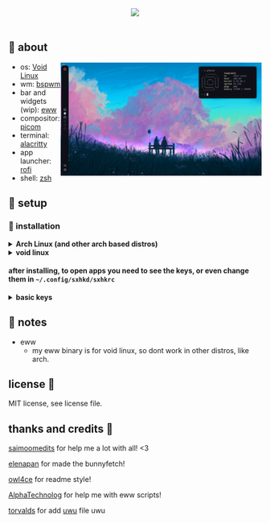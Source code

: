 <div align="center">
  <img src="https://readme-typing-svg.herokuapp.com?size=32&lines=dotfiles"/>
</div>
<br>

## :herb: about

<img src="assets/showcase.png" alt="rice" align="right" width="400px">

- os: [Void Linux](https://voidlinux.org)
- wm: [bspwm](https://github.com/baskerville/bspwm)
- bar and widgets (wip): [eww](https://github.com/elkowar/eww)
- compositor: [picom](https://github.com/yshui/picom)
- terminal: [alacritty](https://github.com/alacritty/alacritty)
- app launcher: [rofi](https://github.com/davatorium/rofi)
- shell: [zsh](https://ohmyz.sh)

## :rocket: setup

### :blossom: installation
<details>
<summary><strong>Arch Linux (and other arch based distros)</strong></summary>

1. clone the repository

```
git clone https://github.com/justleoo/dotfiles
cd dotfiles
```

2. install the packages

```
yay -S sxhkd bspwm feh zsh picom tym dunst firefox nerd-fonts-complete
```

3. move the files 

```
cp .local/bin/* ~/.local/bin/
mkdir .scripts/
cp .scripts/* ~/.scripts/ 
chmod +x ./$HOME/.scripts/*
cp -r ./.config/* ~/.config/
chmod +x ~/.config/bspwm/bspwmrc
chmod +x ~/.config/eww/*
```
</details>

<details>
   <summary><strong>void linux</strong></summary>

### work in progress.
</details>

#### after installing, to open apps you need to see the keys, or even change them in `~/.config/sxhkd/sxhkrc`

<details>
  <summary><strong>basic keys</strong></summary>

  | key | what this do? |
  | ----------- | ----------- |
  | <kbd>super + enter</kbd> | open terminal (i use alacritty, but you can change it) |
  | <kbd>super + r</kbd> | open rofi (app launcher) |
  | <kbd>super + f</kbd> | open firefox (browser) |
  | <kbd>super + p</kbd> | open flameshot |
  | <kbd>super + c</kbd> | restart bspwm |
  | <kbd>super + alt + q</kbd> | quit bspwm |
  | <kbd>super + q</kbd> | close and kill a window |

</details>

## :mushroom: notes

- eww
  - my eww binary is for void linux, so dont work in other distros, like arch.

## license 📜

MIT license, see license file.

## thanks and credits 💙

[saimoomedits](https://github.com/saimoomedits) for help me a lot with all! <3

[elenapan](https://github.com/elenapan) for made the bunnyfetch!

[owl4ce](https://github.com/owl4ce) for readme style!

[AlphaTechnolog](https://github.com/AlphaTechnolog) for help me with eww scripts!

[torvalds](https://github.com/torvalds) for add [uwu](https://github.com/justleoo/dotfiles/blob/main/uwu) file uwu
